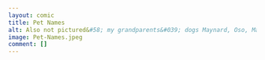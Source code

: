 ```yaml
---
layout: comic
title: Pet Names
alt: Also not pictured&#58; my grandparents&#039; dogs Maynard, Oso, Maynard, Oso, or Osita
image: Pet-Names.jpeg
comment: []
---
```

